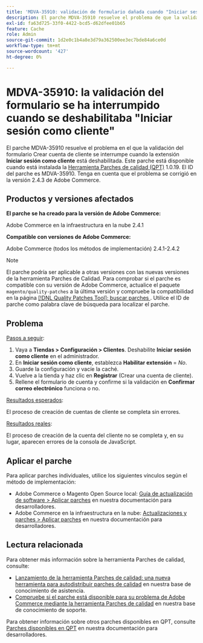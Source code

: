 ```yaml
---
title: 'MDVA-35910: validación de formulario dañada cuando "Iniciar sesión como cliente" está deshabilitado'
description: El parche MDVA-35910 resuelve el problema de que la validación del formulario Crear cuenta de cliente se interrumpe cuando se desactiva la extensión **Iniciar sesión como cliente**. Este parche está disponible cuando está instalada la [Quality Patches Tool (QPT)](/help/announcements/adobe-commerce-announcements/magento-quality-patches-released-new-tool-to-self-serve-quality-patches.md) 1.0.19. El ID del parche es MDVA-35910. Tenga en cuenta que el problema se corrigió en la versión 2.4.3 de Adobe Commerce.
exl-id: fa63d725-33f0-4422-bcd5-d62dfee01b65
feature: Cache
role: Admin
source-git-commit: 1d2e0c1b4a8e3d79a362500ee3ec7bde84a6ce0d
workflow-type: tm+mt
source-wordcount: '427'
ht-degree: 0%

---
```


# MDVA-35910: la validación del formulario se ha interrumpido cuando se deshabilitaba &quot;Iniciar sesión como cliente&quot;

El parche MDVA-35910 resuelve el problema en el que la validación del formulario Crear cuenta de cliente se interrumpe cuando la extensión **Iniciar sesión como cliente** está deshabilitada. Este parche está disponible cuando está instalada la [Herramienta Parches de calidad (QPT)](/help/announcements/adobe-commerce-announcements/magento-quality-patches-released-new-tool-to-self-serve-quality-patches.md) 1.0.19. El ID del parche es MDVA-35910. Tenga en cuenta que el problema se corrigió en la versión 2.4.3 de Adobe Commerce.

## Productos y versiones afectados

**El parche se ha creado para la versión de Adobe Commerce:**

Adobe Commerce en la infraestructura en la nube 2.4.1

**Compatible con versiones de Adobe Commerce:**

Adobe Commerce (todos los métodos de implementación) 2.4.1-2.4.2

>[!NOTE]
>
>El parche podría ser aplicable a otras versiones con las nuevas versiones de la herramienta Parches de Calidad. Para comprobar si el parche es compatible con su versión de Adobe Commerce, actualice el paquete `magento/quality-patches` a la última versión y compruebe la compatibilidad en la página [[!DNL Quality Patches Tool]: buscar parches ](https://devdocs.magento.com/quality-patches/tool.html#patch-grid). Utilice el ID de parche como palabra clave de búsqueda para localizar el parche.

## Problema

<u>Pasos a seguir</u>:

1. Vaya a **Tiendas > Configuración > Clientes**. Deshabilite **Iniciar sesión como cliente** en el administrador.
1. En **Iniciar sesión como cliente**, establezca **Habilitar extensión** = *No*.
1. Guarde la configuración y vacíe la caché.
1. Vuelve a la tienda y haz clic en **Registrar** (Crear una cuenta de cliente).
1. Rellene el formulario de cuenta y confirme si la validación en **Confirmar correo electrónico** funciona o no.

<u>Resultados esperados</u>:

El proceso de creación de cuentas de cliente se completa sin errores.

<u>Resultados reales</u>:

El proceso de creación de la cuenta del cliente no se completa y, en su lugar, aparecen errores de la consola de JavaScript.

## Aplicar el parche

Para aplicar parches individuales, utilice los siguientes vínculos según el método de implementación:

* Adobe Commerce o Magento Open Source local: [Guía de actualización de software > Aplicar parches](https://devdocs.magento.com/guides/v2.4/comp-mgr/patching/mqp.html) en nuestra documentación para desarrolladores.
* Adobe Commerce en la infraestructura en la nube: [Actualizaciones y parches > Aplicar parches](https://devdocs.magento.com/cloud/project/project-patch.html) en nuestra documentación para desarrolladores.

## Lectura relacionada

Para obtener más información sobre la herramienta Parches de calidad, consulte:

* [Lanzamiento de la herramienta Parches de calidad: una nueva herramienta para autodistribuir parches de calidad](/help/announcements/adobe-commerce-announcements/magento-quality-patches-released-new-tool-to-self-serve-quality-patches.md) en nuestra base de conocimiento de asistencia.
* [Compruebe si el parche está disponible para su problema de Adobe Commerce mediante la herramienta Parches de calidad](/help/support-tools/patches-available-in-qpt-tool/check-patch-for-magento-issue-with-magento-quality-patches.md) en nuestra base de conocimiento de soporte.

Para obtener información sobre otros parches disponibles en QPT, consulte [Parches disponibles en QPT](https://devdocs.magento.com/quality-patches/tool.html#patch-grid) en nuestra documentación para desarrolladores.
